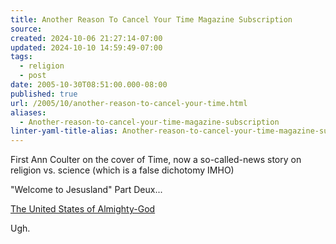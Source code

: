```yaml
---
title: Another Reason To Cancel Your Time Magazine Subscription
source: 
created: 2024-10-06 21:27:14-07:00
updated: 2024-10-10 14:59:49-07:00
tags:
  - religion
  - post
date: 2005-10-30T08:51:00.000-08:00
published: true
url: /2005/10/another-reason-to-cancel-your-time.html
aliases:
  - Another-reason-to-cancel-your-time-magazine-subscription
linter-yaml-title-alias: Another-reason-to-cancel-your-time-magazine-subscription
---
```



First Ann Coulter on the cover of Time, now a so-called-news story on religion vs. science (which is a false dichotomy IMHO)  
  
"Welcome to Jesusland" Part Deux...  
  
[The United States of Almighty-God](http://whohastimeforthis.blogspot.com/2005/08/united-states-of-almighty-god.html)  
  
Ugh.